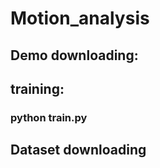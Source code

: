 # Motion_analysis

## Demo downloading:
###

## training:
### python train.py

## Dataset downloading
###
